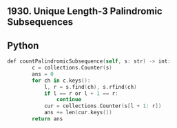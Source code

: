 ## 1930. Unique Length-3 Palindromic Subsequences
## Python
```swift
def countPalindromicSubsequence(self, s: str) -> int:
        c = collections.Counter(s)
        ans = 0
        for ch in c.keys():
            l, r = s.find(ch), s.rfind(ch)
            if l == r or l + 1 == r:
                continue
            cur = collections.Counter(s[l + 1: r])
            ans += len(cur.keys())
        return ans
```
